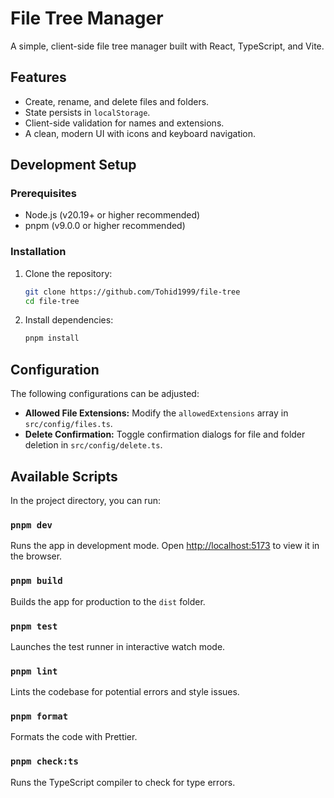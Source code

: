 # File Tree Manager

A simple, client-side file tree manager built with React, TypeScript, and Vite.

## Features

- Create, rename, and delete files and folders.
- State persists in `localStorage`.
- Client-side validation for names and extensions.
- A clean, modern UI with icons and keyboard navigation.

## Development Setup

### Prerequisites

- Node.js (v20.19+ or higher recommended)
- pnpm (v9.0.0 or higher recommended)

### Installation

1. Clone the repository:
   ```bash
   git clone https://github.com/Tohid1999/file-tree
   cd file-tree
   ```
2. Install dependencies:
   ```bash
   pnpm install
   ```

## Configuration

The following configurations can be adjusted:

- **Allowed File Extensions:** Modify the `allowedExtensions` array in `src/config/files.ts`.
- **Delete Confirmation:** Toggle confirmation dialogs for file and folder deletion in `src/config/delete.ts`.

## Available Scripts

In the project directory, you can run:

### `pnpm dev`

Runs the app in development mode.
Open [http://localhost:5173](http://localhost:5173) to view it in the browser.

### `pnpm build`

Builds the app for production to the `dist` folder.

### `pnpm test`

Launches the test runner in interactive watch mode.

### `pnpm lint`

Lints the codebase for potential errors and style issues.

### `pnpm format`

Formats the code with Prettier.

### `pnpm check:ts`

Runs the TypeScript compiler to check for type errors.
